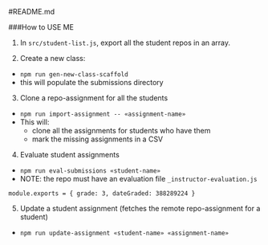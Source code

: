 #README.md

###How to USE ME

1. In `src/student-list.js`, export all the student repos in an array.

2. Create a new class:
  - `npm run gen-new-class-scaffold`
  - this will populate the submissions directory

3. Clone a repo-assignment for all the students
  - `npm run import-assignment -- «assignment-name»`
  - This will:
    + clone all the assignments for students who have them
    + mark the missing assignments in a CSV

4. Evaluate student assignments
  - `npm run eval-submissions «student-name»`
  - NOTE: the repo must have an evaluation file `_instructor-evaluation.js`
  ```
  module.exports = { grade: 3, dateGraded: 388289224 }
  ```

5. Update a student assignment (fetches the remote repo-assignment for a student)
  - `npm run update-assignment «student-name» «assignment-name»`
